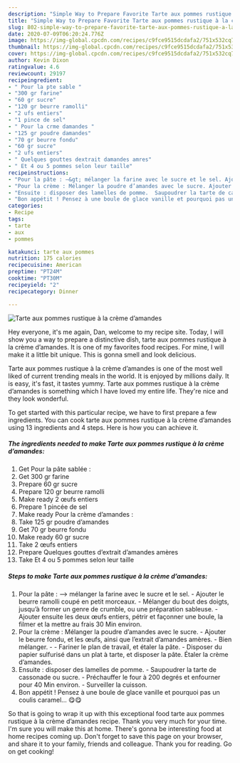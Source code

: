 ```yaml
---
description: "Simple Way to Prepare Favorite Tarte aux pommes rustique à la crème d’amandes"
title: "Simple Way to Prepare Favorite Tarte aux pommes rustique à la crème d’amandes"
slug: 802-simple-way-to-prepare-favorite-tarte-aux-pommes-rustique-a-la-creme-damandes
date: 2020-07-09T06:20:24.776Z
image: https://img-global.cpcdn.com/recipes/c9fce9515dcdafa2/751x532cq70/tarte-aux-pommes-rustique-a-la-creme-damandes-photo-principale-de-la-recette.jpg
thumbnail: https://img-global.cpcdn.com/recipes/c9fce9515dcdafa2/751x532cq70/tarte-aux-pommes-rustique-a-la-creme-damandes-photo-principale-de-la-recette.jpg
cover: https://img-global.cpcdn.com/recipes/c9fce9515dcdafa2/751x532cq70/tarte-aux-pommes-rustique-a-la-creme-damandes-photo-principale-de-la-recette.jpg
author: Kevin Dixon
ratingvalue: 4.6
reviewcount: 29197
recipeingredient:
- " Pour la pte sable "
- "300 gr farine"
- "60 gr sucre"
- "120 gr beurre ramolli"
- "2 ufs entiers"
- "1 pince de sel"
- " Pour la crme damandes "
- "125 gr poudre damandes"
- "70 gr beurre fondu"
- "60 gr sucre"
- "2 ufs entiers"
- " Quelques gouttes dextrait damandes amres"
- " Et 4 ou 5 pommes selon leur taille"
recipeinstructions:
- "Pour la pâte : —&gt; mélanger la farine avec le sucre et le sel. Ajouter le beurre ramolli coupé en petit morceaux.  Mélanger du bout des doigts, jusqu’à former un genre de crumble, ou une préparation sableuse. Ajouter ensuite les deux œufs entiers, pétrir et façonner une boule, la filmer et la mettre au frais 30 Min environ."
- "Pour la crème : Mélanger la poudre d’amandes avec le sucre. Ajouter le beurre fondu, et les œufs, ainsi que l’extrait d’amandes amères.  Bien mélanger.  Fariner le plan de travail, et étaler la pâte.  Disposer du papier sulfurisé dans un plat à tarte, et disposer la pâte. Étaler la crème d’amandes."
- "Ensuite : disposer des lamelles de pomme.  Saupoudrer la tarte de cassonade ou sucre.  Préchauffer le four à 200 degrés et enfourner pour 40 Min environ. Surveiller la cuisson."
- "Bon appétit ! Pensez à une boule de glace vanille et pourquoi pas un coulis caramel... 😋😋"
categories:
- Recipe
tags:
- tarte
- aux
- pommes

katakunci: tarte aux pommes 
nutrition: 175 calories
recipecuisine: American
preptime: "PT24M"
cooktime: "PT30M"
recipeyield: "2"
recipecategory: Dinner

---
```



![Tarte aux pommes rustique à la crème d’amandes](https://img-global.cpcdn.com/recipes/c9fce9515dcdafa2/751x532cq70/tarte-aux-pommes-rustique-a-la-creme-damandes-photo-principale-de-la-recette.jpg)

Hey everyone, it's me again, Dan, welcome to my recipe site. Today, I will show you a way to prepare a distinctive dish, tarte aux pommes rustique à la crème d’amandes. It is one of my favorites food recipes. For mine, I will make it a little bit unique. This is gonna smell and look delicious.



Tarte aux pommes rustique à la crème d’amandes is one of the most well liked of current trending meals in the world. It is enjoyed by millions daily. It is easy, it's fast, it tastes yummy. Tarte aux pommes rustique à la crème d’amandes is something which I have loved my entire life. They're nice and they look wonderful.


To get started with this particular recipe, we have to first prepare a few ingredients. You can cook tarte aux pommes rustique à la crème d’amandes using 13 ingredients and 4 steps. Here is how you can achieve it.

<!--inarticleads1-->

##### The ingredients needed to make Tarte aux pommes rustique à la crème d’amandes:

1. Get  Pour la pâte sablée :
1. Get 300 gr farine
1. Prepare 60 gr sucre
1. Prepare 120 gr beurre ramolli
1. Make ready 2 œufs entiers
1. Prepare 1 pincée de sel
1. Make ready  Pour la crème d’amandes :
1. Take 125 gr poudre d’amandes
1. Get 70 gr beurre fondu
1. Make ready 60 gr sucre
1. Take 2 œufs entiers
1. Prepare  Quelques gouttes d’extrait d’amandes amères
1. Take  Et 4 ou 5 pommes selon leur taille




<!--inarticleads2-->

##### Steps to make Tarte aux pommes rustique à la crème d’amandes:

1. Pour la pâte : —&gt; mélanger la farine avec le sucre et le sel. - Ajouter le beurre ramolli coupé en petit morceaux.  - Mélanger du bout des doigts, jusqu’à former un genre de crumble, ou une préparation sableuse. - Ajouter ensuite les deux œufs entiers, pétrir et façonner une boule, la filmer et la mettre au frais 30 Min environ.
1. Pour la crème : Mélanger la poudre d’amandes avec le sucre. - Ajouter le beurre fondu, et les œufs, ainsi que l’extrait d’amandes amères.  - Bien mélanger. -  - Fariner le plan de travail, et étaler la pâte.  - Disposer du papier sulfurisé dans un plat à tarte, et disposer la pâte. Étaler la crème d’amandes.
1. Ensuite : disposer des lamelles de pomme.  - Saupoudrer la tarte de cassonade ou sucre.  - Préchauffer le four à 200 degrés et enfourner pour 40 Min environ. - Surveiller la cuisson.
1. Bon appétit ! Pensez à une boule de glace vanille et pourquoi pas un coulis caramel... 😋😋




So that is going to wrap it up with this exceptional food tarte aux pommes rustique à la crème d’amandes recipe. Thank you very much for your time. I'm sure you will make this at home. There's gonna be interesting food at home recipes coming up. Don't forget to save this page on your browser, and share it to your family, friends and colleague. Thank you for reading. Go on get cooking!
